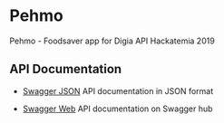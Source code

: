# Pehmo
Pehmo - Foodsaver app for Digia API Hackatemia 2019

## API Documentation
- [Swagger JSON](../master/API-documentation/swagger.json)
  API documentation in JSON format

- [Swagger Web](https://app.swaggerhub.com/apis-docs/Pehmo/Pehmo/1.0.0#/)
  API documentation on Swagger hub
